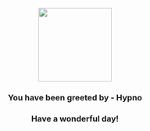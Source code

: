 <p align="center">
    <img src="https://raw.githubusercontent.com/PokeAPI/sprites/master/sprites/pokemon/97.png" width="150" height="150">
</p>
<h3 align="center">You have been greeted by - <b>Hypno</b></h3>
<h3 align="center">Have a wonderful day!</h3>
